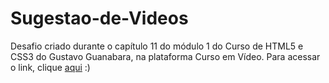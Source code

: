 # Sugestao-de-Videos
Desafio criado durante o capítulo 11 do módulo 1 do Curso de HTML5 e CSS3 do Gustavo Guanabara, na plataforma Curso em Vídeo.
Para acessar o link, clique  <a href= "./html/index.html"> aqui</a>  :)
